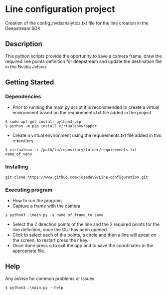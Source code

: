 # Line configuration project

Creation of the config_nvdsanalytics.txt file for the line creation in the Deepstream SDK

## Description

This python scripts provide the oportunity to save a camera frame, draw the required line points definition for deepstream and update the destination file in the Nvidia Jetson.

## Getting Started

### Dependencies

* Prior to running the main.py script it is recommended to create a virtual environment based on the requirements.txt file added in the project.
 ```
$ sudo apt-get install python3-pip
$ python -m pip install virtualenvwrapper
```
* Create a virtual environment using the requirements.txt file added in this repository
```
$ virtualenv -r /path/to/repository/folder/requirements.txt name_of_venv
```

### Installing
```
git clone https://www.github.com/josedev9/Line-configuration.git
```


### Executing program

* How to run the program
* Capture a frame with the camera
```
$ python3 .\main.py -s name_of_frame_to_save
```
* Select the 2 direction points of the line and the 2 required points for the line definition, once the GUI has been opened.
* Click to select each of the points, a circle and then a line will apear on the screen, to restart press the r key.
* Once done press q to exit the app and to save the coordinates in the appropriate file.

## Help

Any advise for common problems or issues.
```
$ python3 .\main.py --help
```
